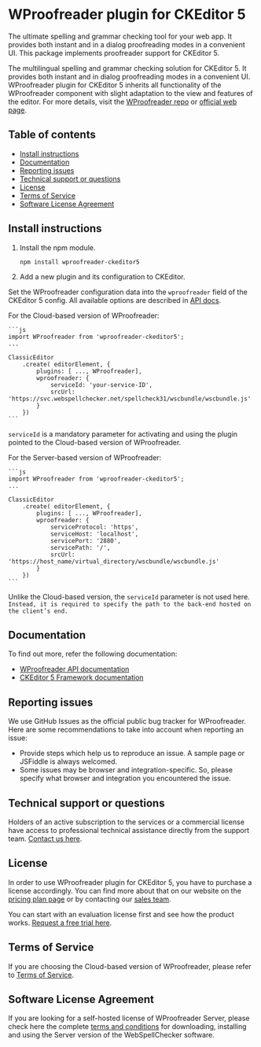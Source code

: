 WProofreader plugin for CKEditor 5
===================================

The ultimate spelling and grammar checking tool for your web app. It provides both instant and in a dialog proofreading modes in a convenient UI.
This package implements proofreader support for CKEditor 5.

The multilingual spelling and grammar checking solution for CKEditor 5. It provides both instant and in dialog proofreading modes in a convenient UI. 
WProofreader plugin for CKEditor 5 inherits all functionality of the WProofreader component with slight adaptation to the view and features of the editor. For more details, visit the [WProofreader repo](https://github.com/WebSpellChecker/wproofreader) or [official web page](https://webspellchecker.com/wsc-proofreader/).

## Table of contents

* [Install instructions](#install-instructions)
* [Documentation](#documentation)
* [Reporting issues](#reporting-issues)
* [Technical support or questions](#technical-support-or-questions)
* [License](license)
* [Terms of Service](terms-of-service)
* [Software License Agreement](software-license-agreement)

## Install instructions

1. Install the npm module.

	```
	npm install wproofreader-ckeditor5
	```

2. Add a new plugin and its configuration to CKEditor.

Set the WProofreader configuration data into the `wproofreader` field of the CKEditor 5 config. All available options are described in [API docs](https://webspellchecker.com/docs/api/wscbundle/Options.html).

For the Cloud-based version of WProofreader:

	```js
	import WProofreader from 'wproofreader-ckeditor5';
	...

	ClassicEditor
		.create( editorElement, {
			plugins: [ ..., WProofreader],
			wproofreader: {
				serviceId: 'your-service-ID',
				srcUrl: 'https://svc.webspellchecker.net/spellcheck31/wscbundle/wscbundle.js'
			}
		})
	```

`serviceId` is a mandatory parameter for activating and using the plugin pointed to the Cloud-based version of WProofreader.

For the Server-based version of WProofreader:

	```js
	import WProofreader from 'wproofreader-ckeditor5';
	...

	ClassicEditor
		.create( editorElement, {
			plugins: [ ..., WProofreader],
			wproofreader: {
				serviceProtocol: 'https',
				serviceHost: 'localhost',
				servicePort: '2880',
				servicePath: '/',
				srcUrl: 'https://host_name/virtual_directory/wscbundle/wscbundle.js'
			}
		})
	```

Unlike the Cloud-based version, the `serviceId` parameter is not used here. `Instead, it is required to specify the path to the back-end hosted on the client’s end.`

## Documentation

To find out more, refer the following documentation:

* [WProofreader API documentation](https://webspellchecker.com/docs/api/wscbundle/Options.html)
* [CKEditor 5 Framework documentation](https://ckeditor.com/docs/ckeditor5/latest/framework/index.html)

## Reporting issues

We use GitHub Issues as the official public bug tracker for WProofreader. Here are some recommendations to take into account when reporting an issue:

* Provide steps which help us to reproduce an issue. A sample page or JSFiddle is always welcomed.
* Some issues may be browser and integration-specific. So, please specify what browser and integration you encountered the issue.

## Technical support or questions

Holders of an active subscription to the services or a commercial license have access to professional technical assistance directly from the support team. [Contact us here](https://webspellchecker.com/contact-us/).

## License

In order to use WProofreader plugin for CKEditor 5, you have to purchase a license accordingly. You can find more about that on our website on the [pricing plan page](https://webspellchecker.com/pricing/) or by contacting our [sales team](https://webspellchecker.com/contact-us/).

You can start with an evaluation license first and see how the product works. [Request a free trial here](https://webspellchecker.com/free-trial/).

## Terms of Service

If you are choosing the Cloud-based version of WProofreader, please refer to [Terms of Service](https://webspellchecker.com/legal/terms-of-service/).

## Software License Agreement

If you are looking for a self-hosted license of WProofreader Server, please check here the complete [terms and conditions](https://docs.webspellchecker.net/display/Legal/WebSpellChecker+Software+License+Agreement) for downloading, installing and using the Server version of the WebSpellChecker software.
